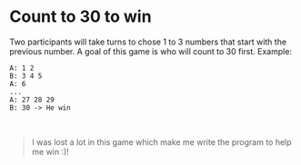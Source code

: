 # Count to 30 to win
Two participants will take turns to chose 1 to 3 numbers that start with the previous number. A goal of this game is who will count to 30 first.
Example:
```
A: 1 2
B: 3 4 5
A: 6
...
A: 27 28 29
B: 30 -> He win
```

<br>

> I was lost a lot in this game which make me write the program to help me win :)!
